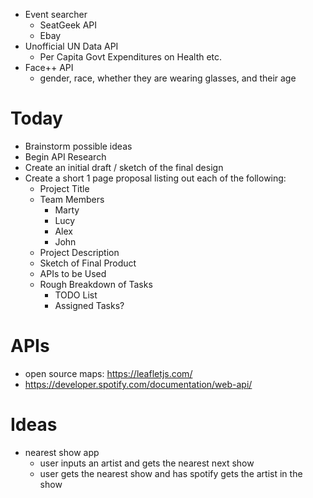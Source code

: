 * Event searcher
    - SeatGeek API
    - Ebay
* Unofficial UN Data API
    - Per Capita Govt Expenditures on Health etc.
* Face++ API
    - gender, race, whether they are wearing glasses, and their age

# Today
* Brainstorm possible ideas 
* Begin API Research
* Create an initial draft / sketch of the final design
* Create a short 1 page proposal listing out each of the following:
    - Project Title 
    - Team Members
        - Marty
        - Lucy
        - Alex
        - John
    - Project Description
    - Sketch of Final Product
    - APIs to be Used
    - Rough Breakdown of Tasks 
        - TODO List
        - Assigned Tasks?

# APIs
* open source maps: https://leafletjs.com/
* https://developer.spotify.com/documentation/web-api/

# Ideas
* nearest show app
    - user inputs an artist and gets the nearest next show
    - user gets the nearest show and has spotify gets the artist in the show
    